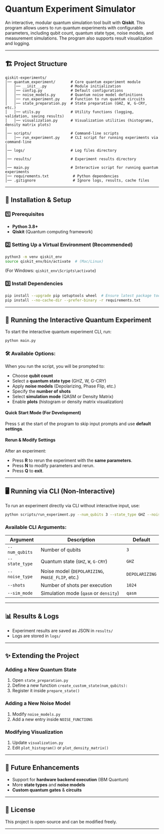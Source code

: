 # Quantum Experiment Simulator

An interactive, modular quantum simulation tool built with **Qiskit**. This program allows users to run quantum experiments with configurable parameters, including qubit count, quantum state type, noise models, and measurement simulations. The program also supports result visualization and logging.

---

## 🏗️ Project Structure

```
qiskit-experiments/
│── quantum_experiment/       # Core quantum experiment module
│   │── __init__.py           # Module initialization
│   │── config.py             # Default configurations
│   │── noise_models.py       # Quantum noise model definitions
│   │── run_experiment.py     # Function to run quantum circuits
│   │── state_preparation.py  # State preparation (GHZ, W, G-CRY, etc.)
│   │── utils.py              # Utility functions (logging, validation, saving results)
│   │── visualization.py      # Visualization utilities (histograms, density matrix plots)
│
│── scripts/                  # Command-line scripts
│   │── run_experiment.py     # CLI script for running experiments via command-line
│
│── logs/                     # Log files directory
│
│── results/                  # Experiment results directory
│
│── main.py                   # Interactive script for running quantum experiments
│── requirements.txt           # Python dependencies
│── .gitignore                 # Ignore logs, results, cache files
```

---

## 🔧 Installation & Setup

### 1️⃣ Prerequisites

- **Python 3.8+**
- **Qiskit** (Quantum computing framework)

### 2️⃣ Setting Up a Virtual Environment (Recommended)

```sh
python3 -m venv qiskit_env
source qiskit_env/bin/activate  # (Mac/Linux)
```

(For Windows: `qiskit_env\Scripts\activate`)

### 3️⃣ Install Dependencies

```sh
pip install --upgrade pip setuptools wheel  # Ensure latest package tools
pip install --no-cache-dir --prefer-binary -r requirements.txt
```

---

## 🚀 Running the Interactive Quantum Experiment

To start the interactive quantum experiment CLI, run:

```sh
python main.py
```

### 🛠️ Available Options:

When you run the script, you will be prompted to:

- Choose **qubit count**
- Select a **quantum state type** (GHZ, W, G-CRY)
- Apply **noise models** (Depolarizing, Phase Flip, etc.)
- Specify the **number of shots**
- Select **simulation mode** (QASM or Density Matrix)
- Enable **plots** (histogram or density matrix visualization)

#### Quick Start Mode (For Development)

Press `S` at the start of the program to skip input prompts and use **default settings**.

#### Rerun & Modify Settings

After an experiment:

- Press **R** to rerun the experiment with the **same parameters**.
- Press **N** to modify parameters and rerun.
- Press **Q** to **exit**.

---

## 🖥️ Running via CLI (Non-Interactive)

To run an experiment directly via CLI without interactive input, use:

```sh
python scripts/run_experiment.py --num_qubits 3 --state_type GHZ --noise_type DEPOLARIZING --shots 1024 --sim_mode qasm
```

### Available CLI Arguments:

| Argument       | Description                                      | Default        |
| -------------- | ------------------------------------------------ | -------------- |
| `--num_qubits` | Number of qubits                                 | `3`            |
| `--state_type` | Quantum state (`GHZ`, `W`, `G-CRY`)              | `GHZ`          |
| `--noise_type` | Noise model (`DEPOLARIZING`, `PHASE_FLIP`, etc.) | `DEPOLARIZING` |
| `--shots`      | Number of shots per execution                    | `1024`         |
| `--sim_mode`   | Simulation mode (`qasm` or `density`)            | `qasm`         |

---

## 📊 Results & Logs

- Experiment results are saved as JSON in `results/`
- Logs are stored in `logs/`

---

## ✨ Extending the Project

### Adding a New Quantum State

1. Open `state_preparation.py`
2. Define a new function `create_custom_state(num_qubits):`
3. Register it inside `prepare_state()`

### Adding a New Noise Model

1. Modify `noise_models.py`
2. Add a new entry inside `NOISE_FUNCTIONS`

### Modifying Visualization

1. Update `visualization.py`
2. Edit `plot_histogram()` or `plot_density_matrix()`

---

## 🎯 Future Enhancements

- Support for **hardware backend execution** (IBM Quantum)
- More **state types** and **noise models**
- **Custom quantum gates** & **circuits**

---

## 📜 License

This project is open-source and can be modified freely.

---
